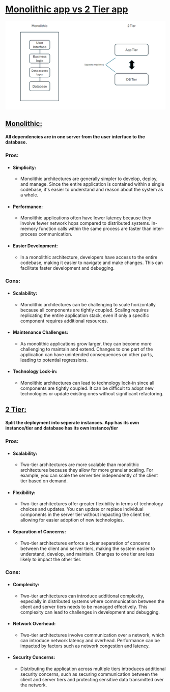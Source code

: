 # <ins> Monolithic app vs 2 Tier app

![img.png](img.png)

## <ins>Monolithic:
#### All dependencies are in one server from the user interface to the database.
### Pros:
- #### Simplicity: 
  - Monolithic architectures are generally simpler to develop, deploy, and manage. Since the entire application is contained within a single codebase, it's easier to understand and reason about the system as a whole.
- #### Performance: 
  - Monolithic applications often have lower latency because they involve fewer network hops compared to distributed systems. In-memory function calls within the same process are faster than inter-process communication.
- #### Easier Development: 
  - In a monolithic architecture, developers have access to the entire codebase, making it easier to navigate and make changes. This can facilitate faster development and debugging.
### Cons:
- #### Scalability: 
  - Monolithic architectures can be challenging to scale horizontally because all components are tightly coupled. Scaling requires replicating the entire application stack, even if only a specific component requires additional resources.
- #### Maintenance Challenges: 
  - As monolithic applications grow larger, they can become more challenging to maintain and extend. Changes to one part of the application can have unintended consequences on other parts, leading to potential regressions.
- #### Technology Lock-in: 
  - Monolithic architectures can lead to technology lock-in since all components are tightly coupled. It can be difficult to adopt new technologies or update existing ones without significant refactoring.
## <ins> 2 Tier:
#### Split the deployment into seperate instances. App has its own instance/tier and database has its own instance/tier
### Pros:
- #### Scalability: 
  - Two-tier architectures are more scalable than monolithic architectures because they allow for more granular scaling. For example, you can scale the server tier independently of the client tier based on demand.
- #### Flexibility: 
  - Two-tier architectures offer greater flexibility in terms of technology choices and updates. You can update or replace individual components in the server tier without impacting the client tier, allowing for easier adoption of new technologies.
- #### Separation of Concerns: 
  - Two-tier architectures enforce a clear separation of concerns between the client and server tiers, making the system easier to understand, develop, and maintain. Changes to one tier are less likely to impact the other tier.
### Cons:
- #### Complexity: 
  - Two-tier architectures can introduce additional complexity, especially in distributed systems where communication between the client and server tiers needs to be managed effectively. This complexity can lead to challenges in development and debugging.
- #### Network Overhead: 
  - Two-tier architectures involve communication over a network, which can introduce network latency and overhead. Performance can be impacted by factors such as network congestion and latency.
- #### Security Concerns: 
  - Distributing the application across multiple tiers introduces additional security concerns, such as securing communication between the client and server tiers and protecting sensitive data transmitted over the network.